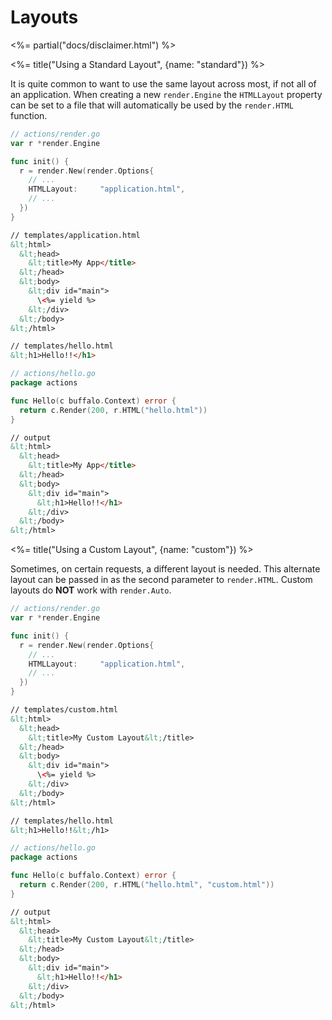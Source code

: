 # Layouts

<%= partial("docs/disclaimer.html") %>

<%= title("Using a Standard Layout", {name: "standard"})  %>

It is quite common to want to use the same layout across most, if not all of an application. When creating a new `render.Engine` the `HTMLLayout` property can be set to a file that will automatically be used by the `render.HTML` function.

```go
// actions/render.go
var r *render.Engine

func init() {
  r = render.New(render.Options{
    // ...
    HTMLLayout:     "application.html",
    // ...
  })
}
```

```html
// templates/application.html
&lt;html>
  &lt;head>
    &lt;title>My App</title>
  &lt;/head>
  &lt;body>
    &lt;div id="main">
      \<%= yield %>
    &lt;/div>
  &lt;/body>
&lt;/html>
```

```html
// templates/hello.html
&lt;h1>Hello!!</h1>
```

```go
// actions/hello.go
package actions

func Hello(c buffalo.Context) error {
  return c.Render(200, r.HTML("hello.html"))
}
```

```html
// output
&lt;html>
  &lt;head>
    &lt;title>My App</title>
  &lt;/head>
  &lt;body>
    &lt;div id="main">
      &lt;h1>Hello!!</h1>
    &lt;/div>
  &lt;/body>
&lt;/html>
```


<%= title("Using a Custom Layout", {name: "custom"})  %>

Sometimes, on certain requests, a different layout is needed. This alternate layout can be passed in as the second parameter to `render.HTML`. Custom layouts do **NOT** work with `render.Auto`.

```go
// actions/render.go
var r *render.Engine

func init() {
  r = render.New(render.Options{
    // ...
    HTMLLayout:     "application.html",
    // ...
  })
}
```

```html
// templates/custom.html
&lt;html>
  &lt;head>
    &lt;title>My Custom Layout&lt;/title>
  &lt;/head>
  &lt;body>
    &lt;div id="main">
      \<%= yield %>
    &lt;/div>
  &lt;/body>
&lt;/html>
```

```html
// templates/hello.html
&lt;h1>Hello!!&lt;/h1>
```

```go
// actions/hello.go
package actions

func Hello(c buffalo.Context) error {
  return c.Render(200, r.HTML("hello.html", "custom.html"))
}
```

```html
// output
&lt;html>
  &lt;head>
    &lt;title>My Custom Layout&lt;/title>
  &lt;/head>
  &lt;body>
    &lt;div id="main">
      &lt;h1>Hello!!</h1>
    &lt;/div>
  &lt;/body>
&lt;/html>
```
